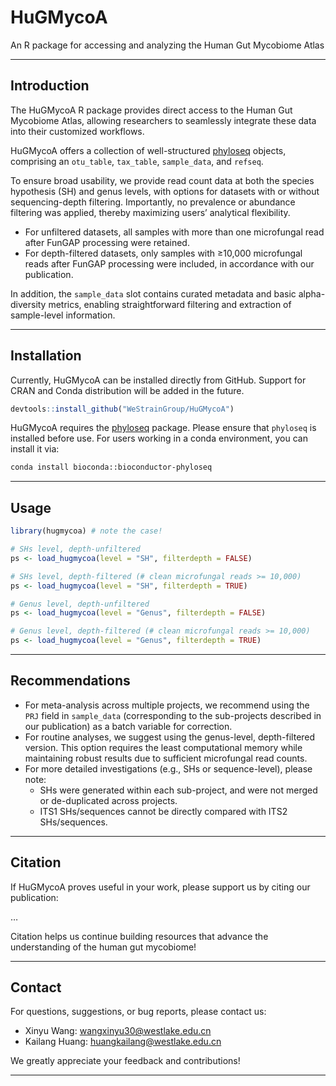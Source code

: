 # HuGMycoA

An R package for accessing and analyzing the Human Gut Mycobiome Atlas

---

## Introduction

The HuGMycoA R package provides direct access to the Human Gut Mycobiome Atlas, allowing researchers to seamlessly integrate these data into their customized workflows.

HuGMycoA offers a collection of well-structured [phyloseq](https://joey711.github.io/phyloseq/index.html) objects, comprising an `otu_table`, `tax_table`, `sample_data`, and `refseq`.

To ensure broad usability, we provide read count data at both the species hypothesis (SH) and genus levels, with options for datasets with or without sequencing-depth filtering. Importantly, no prevalence or abundance filtering was applied, thereby maximizing users’ analytical flexibility. 

- For unfiltered datasets, all samples with more than one microfungal read after FunGAP processing were retained.
- For depth-filtered datasets, only samples with ≥10,000 microfungal reads after FunGAP processing were included, in accordance with our publication.

In addition, the `sample_data` slot contains curated metadata and basic alpha-diversity metrics, enabling straightforward filtering and extraction of sample-level information.

---

## Installation

Currently, HuGMycoA can be installed directly from GitHub. Support for CRAN and Conda distribution will be added in the future.

```r
devtools::install_github("WeStrainGroup/HuGMycoA")
```

HuGMycoA requires the [phyloseq](https://joey711.github.io/phyloseq/) package. Please ensure that `phyloseq` is installed before use. For users working in a conda environment, you can install it via:

```bash
conda install bioconda::bioconductor-phyloseq
```

---

## Usage

```r
library(hugmycoa) # note the case! 

# SHs level, depth-unfiltered
ps <- load_hugmycoa(level = "SH", filterdepth = FALSE)

# SHs level, depth-filtered (# clean microfungal reads >= 10,000)
ps <- load_hugmycoa(level = "SH", filterdepth = TRUE)

# Genus level, depth-unfiltered
ps <- load_hugmycoa(level = "Genus", filterdepth = FALSE)

# Genus level, depth-filtered (# clean microfungal reads >= 10,000)
ps <- load_hugmycoa(level = "Genus", filterdepth = TRUE)
```

---

## Recommendations

- For meta-analysis across multiple projects, we recommend using the `PRJ` field in `sample_data` (corresponding to the sub-projects described in our publication) as a batch variable for correction.
- For routine analyses, we suggest using the genus-level, depth-filtered version. This option requires the least computational memory while maintaining robust results due to sufficient microfungal read counts.
- For more detailed investigations (e.g., SHs or sequence-level), please note:
    - SHs were generated within each sub-project, and were not merged or de-duplicated across projects.
    - ITS1 SHs/sequences cannot be directly compared with ITS2 SHs/sequences.

---

## Citation

If HuGMycoA proves useful in your work, please support us by citing our publication:

…

Citation helps us continue building resources that advance the understanding of the human gut mycobiome! 

---

## Contact

For questions, suggestions, or bug reports, please contact us:

- Xinyu Wang: [wangxinyu30@westlake.edu.cn](mailto:wangxinyu30@westlake.edu.cn)
- Kailang Huang: [huangkailang@westlake.edu.cn](mailto:huangkailang@westlake.edu.cn)

We greatly appreciate your feedback and contributions!

---